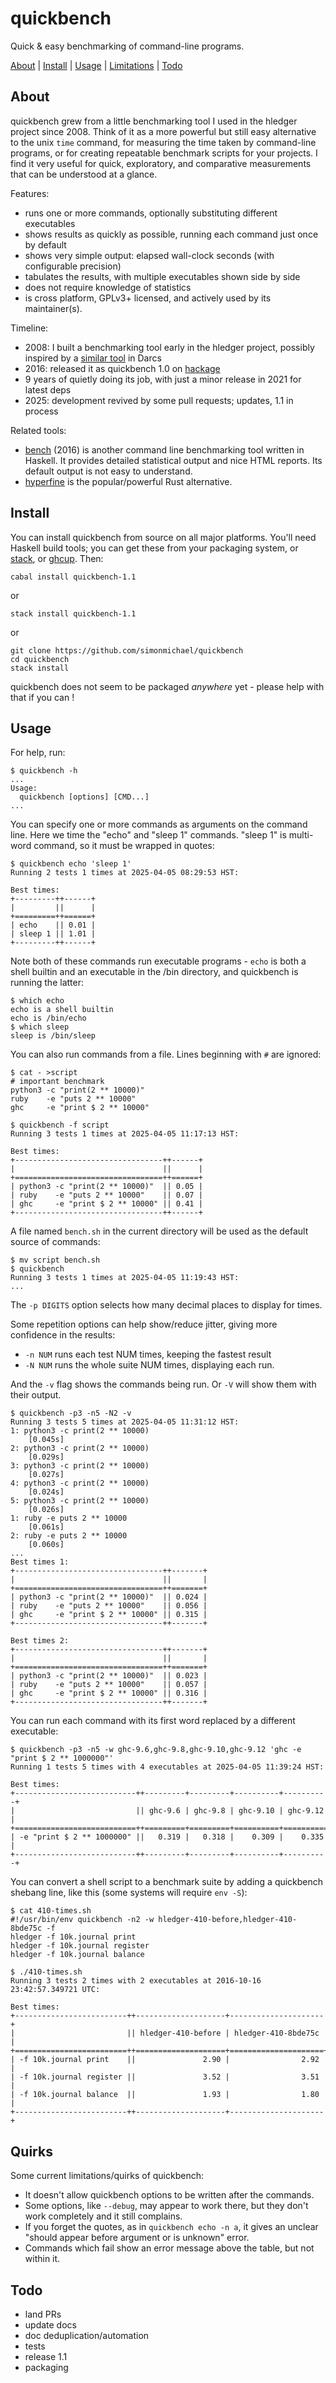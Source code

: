 # quickbench

Quick & easy benchmarking of command-line programs.

  [About](#about)
| [Install](#install)
| [Usage](#usage)
| [Limitations](#limitations)
| [Todo](#todo)


## About

quickbench grew from a little benchmarking tool I used in the hledger project since 2008.
Think of it as a more powerful but still easy alternative to the unix `time` command,
for measuring the time taken by command-line programs,
or for creating repeatable benchmark scripts for your projects.
I find it very useful for quick, exploratory, and comparative measurements that can be understood at a glance.

Features:

- runs one or more commands, optionally substituting different executables
- shows results as quickly as possible, running each command just once by default
- shows very simple output: elapsed wall-clock seconds (with configurable precision)
- tabulates the results, with multiple executables shown side by side
- does not require knowledge of statistics
- is cross platform, GPLv3+ licensed, and actively used by its maintainer(s).

Timeline:

- 2008: I built a benchmarking tool early in the hledger project,
  possibly inspired by a [similar tool](https://hackage.haskell.org/package/darcs-benchmark-0.1) in Darcs
- 2016: released it as quickbench 1.0 on [hackage](https://hackage.haskell.org/package/quickbench)
- 9 years of quietly doing its job, with just a minor release in 2021 for latest deps
- 2025: development revived by some pull requests; updates, 1.1 in process

Related tools:

- [bench](https://github.com/Gabriel439/bench#readme) (2016) is another command line benchmarking tool written in Haskell.
  It provides detailed statistical output and nice HTML reports. Its default output is not easy to understand.
- [hyperfine](https://github.com/sharkdp/hyperfine) is the popular/powerful Rust alternative.

## Install

You can install quickbench from source on all major platforms.
You'll need Haskell build tools;
you can get these from your packaging system,
or [stack](https://docs.haskellstack.org/en/stable/),
or [ghcup](https://www.haskell.org/ghcup).
Then:
```
cabal install quickbench-1.1
```

or
```
stack install quickbench-1.1
```

or
```
git clone https://github.com/simonmichael/quickbench
cd quickbench
stack install
```

quickbench does not seem to be packaged *anywhere* yet - please help with that if you can !


## Usage

For help, run:
```
$ quickbench -h
...
Usage:
  quickbench [options] [CMD...]
...
```

You can specify one or more commands as arguments on the command line.
Here we time the "echo" and "sleep 1" commands.
"sleep 1" is multi-word command, so it must be wrapped in quotes:
```
$ quickbench echo 'sleep 1'
Running 2 tests 1 times at 2025-04-05 08:29:53 HST:

Best times:
+---------++------+
|         ||      |
+=========++======+
| echo    || 0.01 |
| sleep 1 || 1.01 |
+---------++------+
```

Note both of these commands run executable programs -
`echo` is both a shell builtin and an executable in the /bin directory,
and quickbench is running the latter:
```
$ which echo
echo is a shell builtin
echo is /bin/echo
$ which sleep
sleep is /bin/sleep
```

You can also run commands from a file.
Lines beginning with `#` are ignored:
```
$ cat - >script
# important benchmark
python3 -c "print(2 ** 10000)"
ruby    -e "puts 2 ** 10000"
ghc     -e "print $ 2 ** 10000"

$ quickbench -f script
Running 3 tests 1 times at 2025-04-05 11:17:13 HST:

Best times:
+---------------------------------++------+
|                                 ||      |
+=================================++======+
| python3 -c "print(2 ** 10000)"  || 0.05 |
| ruby    -e "puts 2 ** 10000"    || 0.07 |
| ghc     -e "print $ 2 ** 10000" || 0.41 |
+---------------------------------++------+
```

A file named `bench.sh` in the current directory will be used as the default source of commands:
```
$ mv script bench.sh
$ quickbench
Running 3 tests 1 times at 2025-04-05 11:19:43 HST:
...
```

The `-p DIGITS` option selects how many decimal places to display for times.

Some repetition options can help show/reduce jitter, giving more confidence in the results:
- `-n NUM` runs each test NUM times, keeping the fastest result
- `-N NUM` runs the whole suite NUM times, displaying each run.

And the `-v` flag shows the commands being run. Or `-V` will show them with their output.

```
$ quickbench -p3 -n5 -N2 -v
Running 3 tests 5 times at 2025-04-05 11:31:12 HST:
1: python3 -c print(2 ** 10000)
	[0.045s]
2: python3 -c print(2 ** 10000)
	[0.029s]
3: python3 -c print(2 ** 10000)
	[0.027s]
4: python3 -c print(2 ** 10000)
	[0.024s]
5: python3 -c print(2 ** 10000)
	[0.026s]
1: ruby -e puts 2 ** 10000
	[0.061s]
2: ruby -e puts 2 ** 10000
	[0.060s]
...
Best times 1:
+---------------------------------++-------+
|                                 ||       |
+=================================++=======+
| python3 -c "print(2 ** 10000)"  || 0.024 |
| ruby    -e "puts 2 ** 10000"    || 0.056 |
| ghc     -e "print $ 2 ** 10000" || 0.315 |
+---------------------------------++-------+

Best times 2:
+---------------------------------++-------+
|                                 ||       |
+=================================++=======+
| python3 -c "print(2 ** 10000)"  || 0.023 |
| ruby    -e "puts 2 ** 10000"    || 0.057 |
| ghc     -e "print $ 2 ** 10000" || 0.316 |
+---------------------------------++-------+
```

You can run each command with its first word replaced by a different executable:
```
$ quickbench -p3 -n5 -w ghc-9.6,ghc-9.8,ghc-9.10,ghc-9.12 'ghc -e "print $ 2 ** 1000000"'
Running 1 tests 5 times with 4 executables at 2025-04-05 11:39:24 HST:

Best times:
+---------------------------++---------+---------+----------+----------+
|                           || ghc-9.6 | ghc-9.8 | ghc-9.10 | ghc-9.12 |
+===========================++=========+=========+==========+==========+
| -e "print $ 2 ** 1000000" ||   0.319 |   0.318 |    0.309 |    0.335 |
+---------------------------++---------+---------+----------+----------+
```

You can convert a shell script to a benchmark suite by adding a quickbench shebang line,
like this (some systems will require `env -S`):
```
$ cat 410-times.sh
#!/usr/bin/env quickbench -n2 -w hledger-410-before,hledger-410-8bde75c -f
hledger -f 10k.journal print
hledger -f 10k.journal register
hledger -f 10k.journal balance

$ ./410-times.sh
Running 3 tests 2 times with 2 executables at 2016-10-16 23:42:57.349721 UTC:

Best times:
+-------------------------++--------------------+---------------------+
|                         || hledger-410-before | hledger-410-8bde75c |
+=========================++====================+=====================+
| -f 10k.journal print    ||               2.90 |                2.92 |
| -f 10k.journal register ||               3.52 |                3.51 |
| -f 10k.journal balance  ||               1.93 |                1.80 |
+-------------------------++--------------------+---------------------+
```


## Quirks

Some current limitations/quirks of quickbench:

- It doesn't allow quickbench options to be written after the commands.
- Some options, like `--debug`, may appear to work there, but they don't work completely and it still complains.
- If you forget the quotes, as in `quickbench echo -n a`, it gives an unclear "should appear before argument or is unknown" error.
- Commands which fail show an error message above the table, but not within it.


## Todo

- land PRs
- update docs
- doc deduplication/automation
- tests
- release 1.1
- packaging

